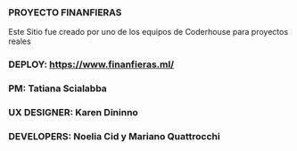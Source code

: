 ### PROYECTO FINANFIERAS

Este Sitio fue creado por uno de los equipos de Coderhouse para proyectos reales

### DEPLOY: https://www.finanfieras.ml/

### PM: Tatiana Scialabba
### UX DESIGNER: Karen Dininno
### DEVELOPERS: Noelia Cid y Mariano Quattrocchi